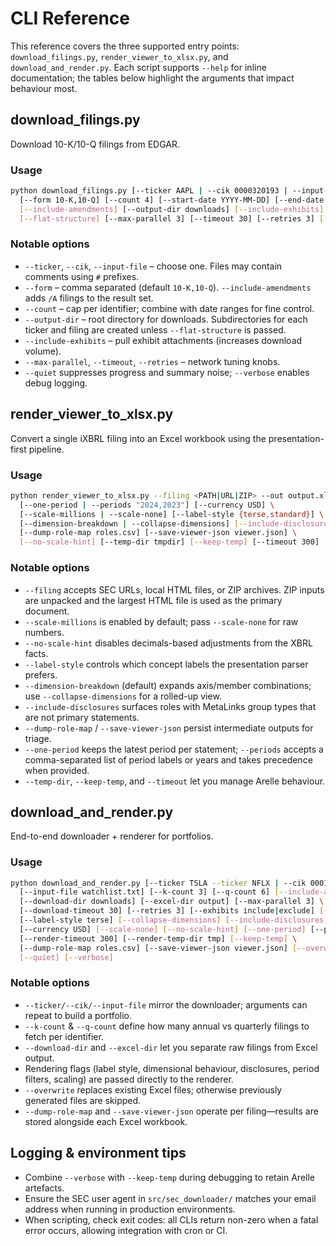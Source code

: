# CLI Reference

This reference covers the three supported entry points: `download_filings.py`,
`render_viewer_to_xlsx.py`, and `download_and_render.py`. Each script supports
`--help` for inline documentation; the tables below highlight the arguments that
impact behaviour most.

## download_filings.py
Download 10-K/10-Q filings from EDGAR.

### Usage
```bash
python download_filings.py [--ticker AAPL | --cik 0000320193 | --input-file tickers.txt] \
  [--form 10-K,10-Q] [--count 4] [--start-date YYYY-MM-DD] [--end-date YYYY-MM-DD] \
  [--include-amendments] [--output-dir downloads] [--include-exhibits] \
  [--flat-structure] [--max-parallel 3] [--timeout 30] [--retries 3] [--verbose]
```

### Notable options
- `--ticker`, `--cik`, `--input-file` – choose one. Files may contain comments using
  `#` prefixes.
- `--form` – comma separated (default `10-K,10-Q`). `--include-amendments` adds `/A`
  filings to the result set.
- `--count` – cap per identifier; combine with date ranges for fine control.
- `--output-dir` – root directory for downloads. Subdirectories for each ticker and
  filing are created unless `--flat-structure` is passed.
- `--include-exhibits` – pull exhibit attachments (increases download volume).
- `--max-parallel`, `--timeout`, `--retries` – network tuning knobs.
- `--quiet` suppresses progress and summary noise; `--verbose` enables debug logging.

## render_viewer_to_xlsx.py
Convert a single iXBRL filing into an Excel workbook using the presentation-first
pipeline.

### Usage
```bash
python render_viewer_to_xlsx.py --filing <PATH|URL|ZIP> --out output.xlsx \
  [--one-period | --periods "2024,2023"] [--currency USD] \
  [--scale-millions | --scale-none] [--label-style {terse,standard}] \
  [--dimension-breakdown | --collapse-dimensions] [--include-disclosures] \
  [--dump-role-map roles.csv] [--save-viewer-json viewer.json] \
  [--no-scale-hint] [--temp-dir tmpdir] [--keep-temp] [--timeout 300] [--verbose]
```

### Notable options
- `--filing` accepts SEC URLs, local HTML files, or ZIP archives. ZIP inputs are
  unpacked and the largest HTML file is used as the primary document.
- `--scale-millions` is enabled by default; pass `--scale-none` for raw numbers.
- `--no-scale-hint` disables decimals-based adjustments from the XBRL facts.
- `--label-style` controls which concept labels the presentation parser prefers.
- `--dimension-breakdown` (default) expands axis/member combinations; use
  `--collapse-dimensions` for a rolled-up view.
- `--include-disclosures` surfaces roles with MetaLinks group types that are not
  primary statements.
- `--dump-role-map` / `--save-viewer-json` persist intermediate outputs for triage.
- `--one-period` keeps the latest period per statement; `--periods` accepts a
  comma-separated list of period labels or years and takes precedence when provided.
- `--temp-dir`, `--keep-temp`, and `--timeout` let you manage Arelle behaviour.

## download_and_render.py
End-to-end downloader + renderer for portfolios.

### Usage
```bash
python download_and_render.py [--ticker TSLA --ticker NFLX | --cik 0001318605] \
  [--input-file watchlist.txt] [--k-count 3] [--q-count 6] [--include-amendments] \
  [--download-dir downloads] [--excel-dir output] [--max-parallel 3] \
  [--download-timeout 30] [--retries 3] [--exhibits include|exclude] [--skip-verify] \
  [--label-style terse] [--collapse-dimensions] [--include-disclosures] \
  [--currency USD] [--scale-none] [--no-scale-hint] [--one-period] [--periods LIST] \
  [--render-timeout 300] [--render-temp-dir tmp] [--keep-temp] \
  [--dump-role-map roles.csv] [--save-viewer-json viewer.json] [--overwrite] \
  [--quiet] [--verbose]
```

### Notable options
- `--ticker/--cik/--input-file` mirror the downloader; arguments can repeat to build
  a portfolio.
- `--k-count` & `--q-count` define how many annual vs quarterly filings to fetch per
  identifier.
- `--download-dir` and `--excel-dir` let you separate raw filings from Excel output.
- Rendering flags (label style, dimensional behaviour, disclosures, period filters,
  scaling) are passed directly to the renderer.
- `--overwrite` replaces existing Excel files; otherwise previously generated files
  are skipped.
- `--dump-role-map` and `--save-viewer-json` operate per filing—results are stored
  alongside each Excel workbook.

## Logging & environment tips
- Combine `--verbose` with `--keep-temp` during debugging to retain Arelle artefacts.
- Ensure the SEC user agent in `src/sec_downloader/` matches your email address when
  running in production environments.
- When scripting, check exit codes: all CLIs return non-zero when a fatal error
  occurs, allowing integration with cron or CI.
